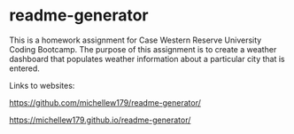 # readme-generator

This is a homework assignment for Case Western Reserve University Coding Bootcamp. The purpose of this assignment is to create a weather dashboard that populates weather information about a particular city that is entered.

Links to websites:

https://github.com/michellew179/readme-generator/

https://michellew179.github.io/readme-generator/
